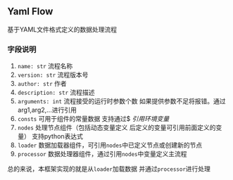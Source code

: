 ## Yaml Flow
基于YAML文件格式定义的数据处理流程

### 字段说明
1. `name: str` 流程名称
2. `version: str` 流程版本号
3. `author: str` 作者
4. `description: str` 流程描述
5. `arguments: int` 流程接受的运行时参数个数 如果提供参数不足将报错。通过arg1,arg2,...进行引用
6. `consts` 可用于组件的常量数据 支持通过$<VAR> 引用环境变量
7. `nodes` 处理节点组件（包括动态变量定义 后定义的变量可引用前面定义的变量） 支持python表达式
8. `loader` 数据加载器组件，可引用`nodes`中已定义节点或创建新的节点
9. `processor` 数据处理器组件，通过引用`nodes`中变量定义主流程


总的来说，本框架实现的就是从`loader`加载数据 并通过`processor`进行处理
